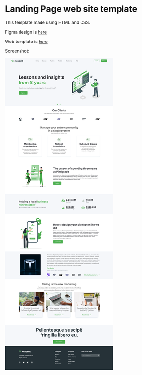 # Landing Page web site template

This template made using HTML and CSS.

Figma design is [here](https://www.figma.com/file/AjmXIMqlxrJ3g9NErPuM0n/Responsive-Landing-Page-Design-Website-Home-Page-Design-Agency-Website-UI-Design-Community?type=design)

Web template is [here](https://alishernportfolio.github.io/Landing-Page-website-template/)

Screenshot:

![1705251576859](image/README/1705251576859.png)
